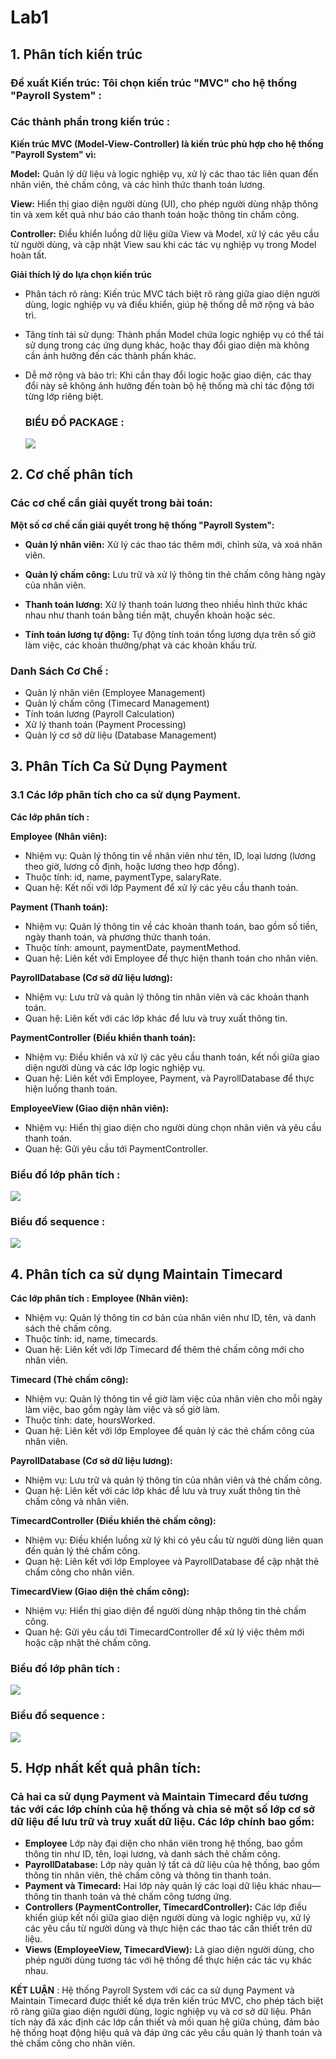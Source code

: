 # Lab1

## 1. Phân tích kiến trúc
### Đề xuất Kiến trúc: Tôi chọn kiến trúc "MVC" cho hệ thống "Payroll System" :

### Các thành phần trong kiến trúc :
**Kiến trúc MVC (Model-View-Controller) là kiến trúc phù hợp cho hệ thống "Payroll System" vì:**

**Model:** Quản lý dữ liệu và logic nghiệp vụ, xử lý các thao tác liên quan đến nhân viên, thẻ chấm công, và các hình thức thanh toán lương.

**View:** Hiển thị giao diện người dùng (UI), cho phép người dùng nhập thông tin và xem kết quả như báo cáo thanh toán hoặc thông tin chấm công.

**Controller:** Điều khiển luồng dữ liệu giữa View và Model, xử lý các yêu cầu từ người dùng, và cập nhật View sau khi các tác vụ nghiệp vụ trong Model hoàn tất.

**Giải thích lý do lựa chọn kiến trúc**
- Phân tách rõ ràng: Kiến trúc MVC tách biệt rõ ràng giữa giao diện người dùng, logic nghiệp vụ và điều khiển, giúp hệ thống dễ mở rộng và bảo trì.
- Tăng tính tái sử dụng: Thành phần Model chứa logic nghiệp vụ có thể tái sử dụng trong các ứng dụng khác, hoặc thay đổi giao diện mà không cần ảnh hưởng đến các thành phần khác.
- Dễ mở rộng và bảo trì: Khi cần thay đổi logic hoặc giao diện, các thay đổi này sẽ không ảnh hưởng đến toàn bộ hệ thống mà chỉ tác động tới từng lớp riêng biệt.
  ### BIỂU ĐỒ PACKAGE :
  
  ![](https://www.planttext.com/api/plantuml/png/R9912i8m44NtSuh10tW4KTIb82ZkntJGOD98CaMAU38N7iahs1PhKvDb_X_Uptpc_NpDWv2NoXe85rsYTu51j1Z6BTNU6OExEWXRN7Xrri9AAiy0Lr8NEZ5E3ffl4xm3eZ8K0gxjrRYQkTL_ubvRLkIBaTZmBPVIQO-8k7IbjC7iSzp1JUWPwviHEN7InXLiSY49-XyOlrlmYeIEr5JNuEC6S3gTvRuU5zBDP7Q8-kb6qbqW9Oy28QMEmY11na43lbT7c_QGhFb5P3sOSrcq1_S1003__mC0)
## 2. Cơ chế phân tích

  ### Các cơ chế cần giải quyết trong bài toán:

  **Một số cơ chế cần giải quyết trong hệ thống "Payroll System":**

- **Quản lý nhân viên:** Xử lý các thao tác thêm mới, chỉnh sửa, và xoá nhân viên.
  
- **Quản lý chấm công:** Lưu trữ và xử lý thông tin thẻ chấm công hàng ngày của nhân viên.
  
- **Thanh toán lương:** Xử lý thanh toán lương theo nhiều hình thức khác nhau như thanh toán bằng tiền mặt, chuyển khoản hoặc séc.
  
- **Tính toán lương tự động:** Tự động tính toán tổng lương dựa trên số giờ làm việc, các khoản thưởng/phạt và các khoản khấu trừ.
  

### Danh Sách Cơ Chế : 
- Quản lý nhân viên (Employee Management)
- Quản lý chấm công (Timecard Management)
- Tính toán lương (Payroll Calculation)
- Xử lý thanh toán (Payment Processing)
- Quản lý cơ sở dữ liệu (Database Management)
## 3. Phân Tích Ca Sử Dụng Payment
### 3.1 Các lớp phân tích cho ca sử dụng Payment.
**Các lớp phân tích :**

**Employee (Nhân viên):**

- Nhiệm vụ: Quản lý thông tin về nhân viên như tên, ID, loại lương (lương theo giờ, lương cố định, hoặc lương theo hợp đồng).
- Thuộc tính: id, name, paymentType, salaryRate.
- Quan hệ: Kết nối với lớp Payment để xử lý các yêu cầu thanh toán.

**Payment (Thanh toán):**
- Nhiệm vụ: Quản lý thông tin về các khoản thanh toán, bao gồm số tiền, ngày thanh toán, và phương thức thanh toán.
- Thuộc tính: amount, paymentDate, paymentMethod.
- Quan hệ: Liên kết với Employee để thực hiện thanh toán cho nhân viên.

**PayrollDatabase (Cơ sở dữ liệu lương):**

- Nhiệm vụ: Lưu trữ và quản lý thông tin nhân viên và các khoản thanh toán.
- Quan hệ: Liên kết với các lớp khác để lưu và truy xuất thông tin.

**PaymentController (Điều khiển thanh toán):**

- Nhiệm vụ: Điều khiển và xử lý các yêu cầu thanh toán, kết nối giữa giao diện người dùng và các lớp logic nghiệp vụ.
- Quan hệ: Liên kết với Employee, Payment, và PayrollDatabase để thực hiện luồng thanh toán.

**EmployeeView (Giao diện nhân viên):**

- Nhiệm vụ: Hiển thị giao diện cho người dùng chọn nhân viên và yêu cầu thanh toán.
- Quan hệ: Gửi yêu cầu tới PaymentController.

### Biểu đồ lớp phân tích :
![](https://www.planttext.com/api/plantuml/png/T98zJiD048NxFSKebIbSqBf0aH8A2gGe_FGJUt1Mx8_P7GTPY9DHS2IkmDhUjMmI6g_rPkPzRyV--VfUUqR7hLR2lqe3pdeIB5aHR1Hw3rk9jKCDBzR13ZjDXk79Xog6Hb4EFRUwKROZWWy1a8Ei2f26XtU3cWfuO2TDFGZDwF7ODKlTeqBNxP63NDdse2Z802MgibL1ZUpigaWnn6VYfrmZ7hLj3SzS9kXsSE-VS_MU-6YhMHW8OKvpuCdAQa5pLgbWWuUmX84AK1EdDMHn0M4oIMUkaJrTvXAbrpVMS4yZ5pb7D9LADdjwQybpHX5pDu6NPYd6iwJtwEF6qGktdBxcwde5UNupd6dd_nNd6n7dsVlEQHUNotzD5fbZmt9CY3MPglzrVm400F__0m00)

### Biểu đồ sequence :
![](https://www.planttext.com/api/plantuml/png/R991JiGm34NtEOMNiE02NQ2HcWgneffHktSp7XH8avAue9wD1KVY2ZXbIWlCCldVxzjEFjy_TeanyjWxbPwjXnWIARRi20xqCf8t1DhYOyGUJY52ZLDFdg5912MALw5XkPTp14pGg45mrjW1nLNrWmiJKMlfBQjL-qi-myhWEGRdlWbr-TUJDOsCdUJD3dqnP0wun9zhb6hWvbOwA6GmHsPJjvbBLMrsrMK1-pn-MY7PjPIekfnjke0xsf1obt3LJN2lhrMjLnIFqQ-sX-v96ZX3ga8MwSpea6bjOouL9TBcMa0cnECc_O2l_zMB8WTOThW4oogqJOF3wSSbJt6oiKUsmIkr8t_CF-CB003__mC0)


## 4. Phân tích ca sử dụng Maintain Timecard
**Các lớp phân tích :**
**Employee (Nhân viên):**

- Nhiệm vụ: Quản lý thông tin cơ bản của nhân viên như ID, tên, và danh sách thẻ chấm công.
- Thuộc tính: id, name, timecards.
- Quan hệ: Liên kết với lớp Timecard để thêm thẻ chấm công mới cho nhân viên.

**Timecard (Thẻ chấm công):**

- Nhiệm vụ: Quản lý thông tin về giờ làm việc của nhân viên cho mỗi ngày làm việc, bao gồm ngày làm việc và số giờ làm.
- Thuộc tính: date, hoursWorked.
- Quan hệ: Liên kết với lớp Employee để quản lý các thẻ chấm công của nhân viên.

**PayrollDatabase (Cơ sở dữ liệu lương):**
- Nhiệm vụ: Lưu trữ và quản lý thông tin của nhân viên và thẻ chấm công.
- Quan hệ: Liên kết với các lớp khác để lưu và truy xuất thông tin thẻ chấm công và nhân viên.

**TimecardController (Điều khiển thẻ chấm công):**

- Nhiệm vụ: Điều khiển luồng xử lý khi có yêu cầu từ người dùng liên quan đến quản lý thẻ chấm công.
- Quan hệ: Liên kết với lớp Employee và PayrollDatabase để cập nhật thẻ chấm công cho nhân viên.

**TimecardView (Giao diện thẻ chấm công):**

- Nhiệm vụ: Hiển thị giao diện để người dùng nhập thông tin thẻ chấm công.
- Quan hệ: Gửi yêu cầu tới TimecardController để xử lý việc thêm mới hoặc cập nhật thẻ chấm công.

### Biểu đồ lớp phân tích :
![](https://www.planttext.com/api/plantuml/png/T5B9JiCm4BtxAqOv5THKS8rGLQdbW0GI4jjv4W_1gXrNzgIeGdmP1pw9Ny3PtB3aa2YUUMkIhu_FbMTqN1ij_5PLuAmdmOermLgZzx1HM3eqy6mTtA2gE5nmhmmLw2Gy-833G155YxuqEsqFHF0c059GCeD0QPyhD9J17JjLbUs0Un6VmRNoV368BiCM0AKS1ZCkicXvai7UAYdU1ykOfREKoC5c4-xjySNMpZzPjwKGHTewrtIatkB1MQq36FDGebK0A8c76hE-G30THYt4uvvYEZAxuteotjfMt9YHwst61QbdNtLsyr6BULTX23-f_wZejLVsTMuKH_4H9NwUv3o1D5r2ShPOd2PHHFoJje75yXFxNozI_0ZL0FxoX5XH9Pl_xXi00F__0m00)

### Biểu đồ sequence :
![](https://www.planttext.com/api/plantuml/png/R99DJiCm44RtFiKiMmaka0KgSY900X6Hd_qacLQ6s0xs19IpiU18N04xqAQHkiZ2_fxVDxRoy_MzyuoEHzqB_wOCEEj9iEAUeA3taKnBa2eyEDImjmwUK1aE7vHAKukkWyeJI0od1BOSYB1sW1ugCGInQjM0XazuhUWpfcLzCPRMiBDz_wSevGhASOfPYenDA8n4dgw8J0-zdMYEiei5irQ82gvlmWm956EZrLcy2NQwWdixEhyLPJrpCe6N-1YUWItSTjs95wMCH9ucS4Td_N56s3GJFAHRaQUBXKTd5kovUQMM_oLPibAl9ybcHGBIKTXU-hDZVO4V1DNGXNHnmAFoHtsyRNZUlN9woUVhUw-i4M97fel_mIy0003__mC0)


## 5. Hợp nhất kết quả phân tích:
### Cả hai ca sử dụng Payment và Maintain Timecard đều tương tác với các lớp chính của hệ thống và chia sẻ một số lớp cơ sở dữ liệu để lưu trữ và truy xuất dữ liệu. Các lớp chính bao gồm:

- **Employee** Lớp này đại diện cho nhân viên trong hệ thống, bao gồm thông tin như ID, tên, loại lương, và danh sách thẻ chấm công.
- **PayrollDatabase:** Lớp này quản lý tất cả dữ liệu của hệ thống, bao gồm thông tin nhân viên, thẻ chấm công và thông tin thanh toán.
- **Payment và Timecard:** Hai lớp này quản lý các loại dữ liệu khác nhau—thông tin thanh toán và thẻ chấm công tương ứng.
- **Controllers (PaymentController, TimecardController):** Các lớp điều khiển giúp kết nối giữa giao diện người dùng và logic nghiệp vụ, xử lý các yêu cầu từ người dùng và thực hiện các thao tác cần thiết trên dữ liệu.
- **Views (EmployeeView, TimecardView):** Là giao diện người dùng, cho phép người dùng tương tác với hệ thống để thực hiện các tác vụ khác nhau.

**KẾT LUẬN** : Hệ thống Payroll System với các ca sử dụng Payment và Maintain Timecard được thiết kế dựa trên kiến trúc MVC, cho phép tách biệt rõ ràng giữa giao diện người dùng, logic nghiệp vụ và cơ sở dữ liệu. Phân tích này đã xác định các lớp cần thiết và mối quan hệ giữa chúng, đảm bảo hệ thống hoạt động hiệu quả và đáp ứng các yêu cầu quản lý thanh toán và thẻ chấm công cho nhân viên.
